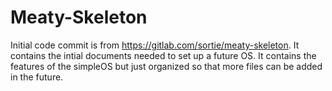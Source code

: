 # Meaty-Skeleton 

Initial code commit is from https://gitlab.com/sortie/meaty-skeleton. 
It contains the intial documents needed to set up a future OS. It contains
the features of the simpleOS but just organized so that more files can be 
added in the future. 
